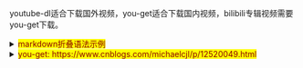youtube-dl适合下载国外视频，you-get适合下载国内视频，bilibili专辑视频需要you-get下载。

<details>
  <summary><mark><font color=darkred>markdown折叠语法示例</font></mark></summary>
  <p> - 测试 测试测试</p>
  <pre><code>  
    for i in a:
    print(i)
  </code></pre>
</details>

<details>
  <summary><mark><font color=darkred>you-get: https://www.cnblogs.com/michaelcjl/p/12520049.html</font></mark></summary>
  <p>you-get 下载B站上的视频
安装you-get
pip install you-get
安装好后，我们可以查看一下you-get的参数
you-get -h
视频下载
单个视频下载
CMD下载

you-get -o /data/Download https://www.bilibili.com/video/av93104638?p=1
其中：-o /data/Download表示输出路径，加入这个路径不存在，you-get会帮助你自动新建这个路径，后面接的https://www.bilibili.com/video/av93104638?p=1，是哔哩哔哩上面的一个视频，这条命令会帮助你下载这个视频到/data/Download路径下

Python脚本下载

import sys
from you_get import common as you_get                #导入you-get库

directory = '/data/Download'                          #设置下载目录
url = 'https://www.bilibili.com/video/av93104638?p=1'      #需要下载的视频地址
sys.argv = ['you-get', '-o', directory, url]          #sys传递参数执行下载，就像在命令行一样；‘-o’后面跟保存目录。
you_get.main()

多个视频批量下载
CMD下载
很多时候，B站上面的视频不止一个,而是包含一整个视频选集序列,假如我们想下载整个序列,可以使用下面的命令

you-get -o /data/Download https://www.bilibili.com/video/av93104638?p=1 -l
批量下载，只是在单个视频下载命令的后面，添加了-l，l表示list，意味着按照列表全部下载

Python脚本下载

import sys
from you_get import common as you_get                #导入you-get库

directory = '/data/Download'                          #设置下载目录
url = 'https://www.bilibili.com/video/av93104638?p=1'      #需要下载的视频地址
sys.argv = ['you-get', '-o', directory, url, '-l']          #sys传递参数执行下载，就像在命令行一样；‘-o’后面跟保存目录。
you_get.main()</p>
  <pre><code>  
  you-get 下载B站上的视频
安装you-get
pip install you-get
安装好后，我们可以查看一下you-get的参数
you-get -h
视频下载
单个视频下载
CMD下载

you-get -o /data/Download https://www.bilibili.com/video/av93104638?p=1
其中：-o /data/Download表示输出路径，加入这个路径不存在，you-get会帮助你自动新建这个路径，后面接的https://www.bilibili.com/video/av93104638?p=1，是哔哩哔哩上面的一个视频，这条命令会帮助你下载这个视频到/data/Download路径下

Python脚本下载

import sys
from you_get import common as you_get                #导入you-get库

directory = '/data/Download'                          #设置下载目录
url = 'https://www.bilibili.com/video/av93104638?p=1'      #需要下载的视频地址
sys.argv = ['you-get', '-o', directory, url]          #sys传递参数执行下载，就像在命令行一样；‘-o’后面跟保存目录。
you_get.main()

多个视频批量下载
CMD下载
很多时候，B站上面的视频不止一个,而是包含一整个视频选集序列,假如我们想下载整个序列,可以使用下面的命令

you-get -o /data/Download https://www.bilibili.com/video/av93104638?p=1 -l
批量下载，只是在单个视频下载命令的后面，添加了-l，l表示list，意味着按照列表全部下载

Python脚本下载

import sys
from you_get import common as you_get                #导入you-get库

directory = '/data/Download'                          #设置下载目录
url = 'https://www.bilibili.com/video/av93104638?p=1'      #需要下载的视频地址
sys.argv = ['you-get', '-o', directory, url, '-l']          #sys传递参数执行下载，就像在命令行一样；‘-o’后面跟保存目录。
you_get.main()
  </code></pre>
</details>
